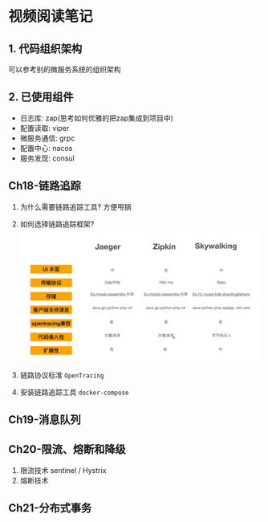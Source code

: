 # 视频阅读笔记
## 1. 代码组织架构
可以参考别的微服务系统的组织架构

## 2. 已使用组件
- 日志库: zap(思考如何优雅的把zap集成到项目中)
- 配置读取: viper
- 微服务通信: grpc
- 配置中心: nacos
- 服务发现: consul


## Ch18-链路追踪
1. 为什么需要链路追踪工具?
    方便甩锅

2. 如何选择链路追踪框架?
   ![img](./img/链路追踪.png)

3. 链路协议标准
    `OpenTracing`

4. 安装链路追踪工具
   `docker-compose`


## Ch19-消息队列

## Ch20-限流、熔断和降级
1. 限流技术
    sentinel / Hystrix
2. 熔断技术

## Ch21-分布式事务